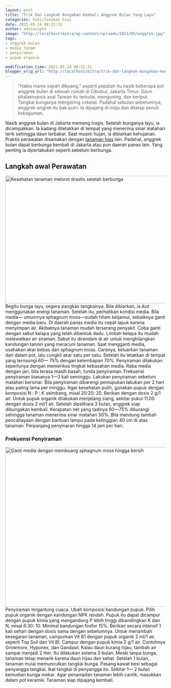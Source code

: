 ```yaml
---
layout: post
title: "Trik Dan Langkah Bungakan Kembali Anggrek Bulan Yang Layu"
categories: hobi|tanaman hias
date: 2021-05-24 08:21:31
author: adisucipto
image: "http://localhost/mitra/wp-content/uploads/2021/05/anggrek.jpg"
tags:
- anggrek bulan
- media tanam
- penyiraman
- pupuk organik

modification_time: 2021-05-24 08:21:31
blogger_orig_url: "http://localhost/mitra/trik-dan-langkah-bungakan-kembali.html"
---
```


<blockquote>"Habis manis sepah dibuang," seperti pepatah itu nasib beberapa pot anggrek bulan di sebuah rumah di Cibubur, Jakarta Timur. Daun phalaenopsis asal Taiwan itu terkulai, menguning, dan keriput. Tangkai bunganya mengering cokelat. Padahal sebulan sebelumnya, anggrek-angrek itu bak putri. Ia dipajang di meja dan ditatap penuh kekaguman.</blockquote>
Nasib anggrek bulan di Jakarta memang tragis. Setelah bunganya layu, ia dicampakkan. Ia kadang diletakkan di tempat yang menerima sinar matahari terik sehingga daun terbakar. Saat musim hujan, ia dibiarkan kehujanan.
Praktis perawatan disamakan dengan <a class="wpil_keyword_link " href="http://127.0.0.1/mitra/tanaman-hias"  title="tanaman hias" data-wpil-keyword-link="linked">tanaman hias</a> lain. Padahal, anggrek bulan dapat berbunga kembali di Jakarta atau pun daerah panas lain. Yang penting ia diperlakukan seperti sebelum berbunga.
<h2 id="awal">Langkah awal Perawatan</h2>
<a href="http://127.0.0.1/mitra/wp-content/uploads/2021/05/bunga.jpg"><img src="http://127.0.0.1/mitra/wp-content/uploads/2021/05/bunga.jpg" alt="Kesehatan tanaman melorot drastis setelah berbunga" width="547" height="400" class="aligncenter size-full wp-image-11323" /></a>
Begitu bunga layu, segera pangkas tangkainya. Bila dibiarkan, ia ikut menggunakan energi tanaman. Setelah itu, perhatikan kondisi media. Bila media— umumnya sphagnum moss—sudah hitam beijamur, sebaiknya ganti dengan media baru. Di daerah panas media itu cepat lapuk karena menyimpan air. Akibatnya tanaman mudah terserang penyakit.
Coba ganti dengan sabut kelapa yang telah dibentuk dadu. Limbah kelapa itu mudah melewatkan air siraman. Sabut itu direndam di air untuk menghilangkan kandungan tannin yang meracuni tanaman. Saat mengganti media, usahakan akar bebas dari sphagnum moss. Caranya, keluarkan tanaman dari dalam pot, lalu cungkil akar satu per satu. Setelah itu letakkan di tempat yang ternaungi 60— 75% dengan kelembapan 70%.
Penyiraman dilakukan seperlunya dengan memeriksa tingkat kebasahan media. Raba media dengan jari, bila terasa masih basah, tunda penyiraman. Frekuensi penyiraman biasanya 1—3 kali seminggu. Lakukan penyiraman sebelum matahari bersinar. Bila penyiraman dibarengi pemupukan lakukan per 2 hari atau paling lama per minggu.
Agar kesehatan pulih, gunakan pupuk dengan komposisi N : P : K seimbang, misal 20:20: 20. Berikan dengan dosis 2 g/1 air. Untuk pupuk organik dilakukan menjelang siang, sekitar pukul 11.00 dengan dosis 2 ml/1 air.
Setelah dipelihara 3 bulan, anggrek siap dibungakan kembali. Kerapatan net yang tadinya 60—75% dikurangi sehingga tanaman menerima sinar matahari 50%. Bila mendung tambah pencahayaan dengan bantuan lampu pada ketinggian 40 cm di atas tanaman. Perpanjang penyinaran hingga 14 jam per hari.
<h3 id="Penyiraman">Frekuensi Penyiraman</h3>
<a href="http://127.0.0.1/mitra/wp-content/uploads/2021/05/bunga1.jpg"><img src="http://127.0.0.1/mitra/wp-content/uploads/2021/05/bunga1.jpg" alt="Ganti media dengan membuang sphagnum moss hingga bersih" width="541" height="500" class="aligncenter size-full wp-image-11324" /></a>
Penyiraman tergantung cuaca. Ubah komposisi kandungan pupuk. Pilih pupuk organik dengan kandungan NPK rendah. Pupuk itu dapat dicampur dengan pupuk kimia yang mengandung P lebih tinggi dibandingkan K dan N, misal 6:30: 10. Minimal kandungan fosfor 15%. Berikan secara intensif 1 kali sehari dengan dosis sama dengan sebelumnya.
Untuk menambah kesegaran tanaman, campurkan Vit B1 dengan pupuk organik 2 ml/1 air, seperti Top Soil dan Vit BI. Campur dengan pupuk kimia 2 g/1 air. Contohnya Growmore, Hyponex, dan Gandasil. Kalau daun kurang hijau, tambah air sampai menjadi 2 liter. Itu dilakukan selama 3 bulan. Meski tanpa bunga, tanaman tetap menarik karena daun hijau dan sehat.
Setelah 1 bulan, tanaman mulai memunculkan tangkai bunga. Pasang kawat besi sebagai penyangga tangkai. Ikat tangkai di penyangga itu. Sekitar 1— 2 bulan kemudian bunga mekar. Agar penampilan tanaman lebih cantik, masukkan dalam pot keramik. Tanaman siap dipajang kembali.
